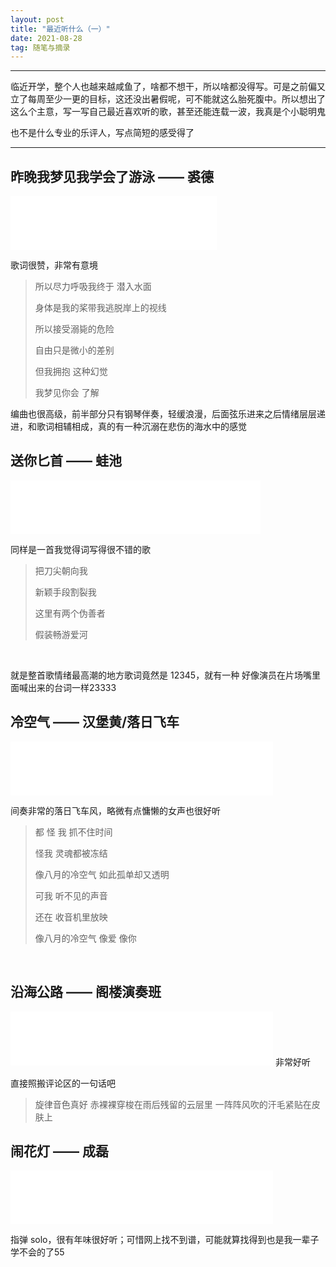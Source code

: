 ```yaml
---  
layout: post  
title: "最近听什么（一）"  
date: 2021-08-28  
tag: 随笔与摘录
---  
```


---
临近开学，整个人也越来越咸鱼了，啥都不想干，所以啥都没得写。可是之前偏又立了每周至少一更的目标，这还没出暑假呢，可不能就这么胎死腹中。所以想出了这么个主意，写一写自己最近喜欢听的歌，甚至还能连载一波，我真是个小聪明鬼

也不是什么专业的乐评人，写点简短的感受得了

---
## 昨晚我梦见我学会了游泳 —— 裘德

<iframe frameborder="no" border="0" marginwidth="0" marginheight="0" width=330 height=86 src="//music.163.com/outchain/player?type=2&id=1483250447&auto=0&height=66"></iframe>

歌词很赞，非常有意境

>所以尽力呼吸我终于 潜入水面
>
>身体是我的桨带我逃脱岸上的视线
>
>所以接受溺毙的危险
>
>自由只是微小的差别
>
>但我拥抱 这种幻觉
>
>我梦见你会 了解

编曲也很高级，前半部分只有钢琴伴奏，轻缓浪漫，后面弦乐进来之后情绪层层递进，和歌词相辅相成，真的有一种沉溺在悲伤的海水中的感觉

## 送你匕首 —— 蛙池

<iframe frameborder="no" border="0" marginwidth="0" marginheight="0" width=400 height=86 src="//music.163.com/outchain/player?type=2&id=1449559810&auto=0&height=66"></iframe>

同样是一首我觉得词写得很不错的歌

> 把刀尖朝向我
> 
> 新颖手段割裂我
>
> 这里有两个伪善者
>
> 假装畅游爱河

 <br/>

就是整首歌情绪最高潮的地方歌词竟然是 12345，就有一种 好像演员在片场嘴里面喊出来的台词一样23333

## 冷空气 —— 汉堡黄/落日飞车

<iframe frameborder="no" border="0" marginwidth="0" marginheight="0" width=420 height=86 src="//music.163.com/outchain/player?type=2&id=1872975622&auto=0&height=66"></iframe>

间奏非常的落日飞车风，略微有点慵懒的女声也很好听

>都 怪 我 抓不住时间
>
>怪我 灵魂都被冻结
>
>像八月的冷空气 如此孤单却又透明
>
>可我 听不见的声音
>
>还在 收音机里放映
>
>像八月的冷空气 像爱 像你

<br/>

## 沿海公路 —— 阁楼演奏班

<iframe frameborder="no" border="0" marginwidth="0" marginheight="0" width=420 height=86 src="//music.163.com/outchain/player?type=2&id=1458394032&auto=0&height=66"></iframe>
非常好听

直接照搬评论区的一句话吧

>旋律音色真好 赤裸裸穿梭在雨后残留的云层里 一阵阵风吹的汗毛紧贴在皮肤上


## 闹花灯 —— 成磊

<iframe frameborder="no" border="0" marginwidth="0" marginheight="0" width=420 height=86 src="//music.163.com/outchain/player?type=2&id=36703303&auto=0&height=66"></iframe>

指弹 solo，很有年味很好听；可惜网上找不到谱，可能就算找得到也是我一辈子学不会的了55